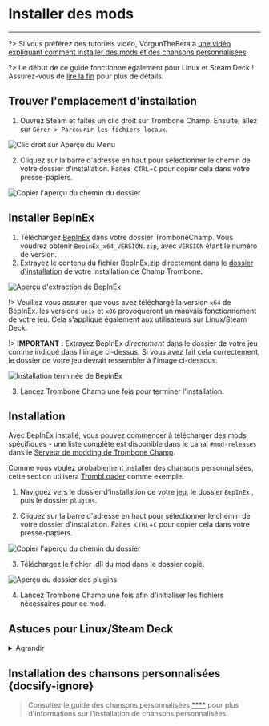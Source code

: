 # Installer des mods
---

?> Si vous préférez des tutoriels vidéo, VorgunTheBeta a [une vidéo expliquant comment installer des mods et des chansons personnalisées](https://youtu.be/pSwNSGx-P5c).

?> Le début de ce guide fonctionne également pour Linux et Steam Deck ! Assurez-vous de [lire la fin](#linuxsteam-deck-specific-tips) pour plus de détails.

## Trouver l'emplacement d'installation
1. Ouvrez Steam et faites un clic droit sur Trombone Champ. Ensuite, allez sur `Gérer > Parcourir les fichiers locaux`.

![Clic droit sur Aperçu du Menu](../docs/files/localfilescontext.png)

2. Cliquez sur la barre d'adresse en haut pour sélectionner le chemin de votre dossier d'installation. Faites` CTRL`+`C` pour copier cela dans votre presse-papiers.

![Copier l'aperçu du chemin du dossier](../docs/files/copyfolderpath.png)

## Installer BepInEx

1. Téléchargez [BepInEx](https://github.com/BepInEx/BepInEx/releases/latest) dans votre dossier TromboneChamp. Vous voudrez obtenir `BepinEx_x64_VERSION.zip`, avec `VERSION` étant le numéro de version.
2. Extrayez le contenu du fichier BepInEx.zip directement dans le [dossier d'installation](##finding-install-location) de votre installation de Champ Trombone.

![Aperçu d'extraction de BepInEx](../docs/files/bepinexextract.png)

!> Veuillez vous assurer que vous avez téléchargé la version `x64` de BepInEx. les versions `unix` et `x86` provoqueront un mauvais fonctionnement de votre jeu. Cela s'applique également aux utilisateurs sur Linux/Steam Deck.

!> **IMPORTANT :** Extrayez BepInEx *directement* dans le dossier de votre jeu comme indiqué dans l'image ci-dessus. Si vous avez fait cela correctement, le dossier de votre jeu devrait ressembler à l'image ci-dessous.

![Installation terminée de BepinEx](../docs/files/finishedbepinex.png)

3. Lancez Trombone Champ une fois pour terminer l'installation.

## Installation

Avec BepInEx installé, vous pouvez commencer à télécharger des mods spécifiques - une liste complète est disponible dans le canal `#mod-releases` dans le [Serveur de modding de Trombone Champ](https://discord.gg/KVzKRsbetJ).

Comme vous voulez probablement installer des chansons personnalisées, cette section utilisera [TrombLoader](https://github.com/NyxTheShield/TrombLoader/releases/latest) comme exemple.

1. Naviguez vers le dossier d'installation de votre [jeu](###finding-install-location), le dossier `BepInEx` , puis le dossier `plugins`.

2. Cliquez sur la barre d'adresse en haut pour sélectionner le chemin de votre dossier d'installation. Faites` CTRL`+`C` pour copier cela dans votre presse-papiers.

![Copier l'aperçu du chemin du dossier](../docs/files/copyfolderpathplugins.png)

3. Téléchargez le fichier .dll du mod dans le dossier copié.

![Aperçu du dossier des plugins](../docs/files/pluginswithtrombloader.png)

4. Lancez Trombone Champ une fois afin d'initialiser les fichiers nécessaires pour ce mod.

## Astuces pour Linux/Steam Deck
<details closed>
<summary>Agrandir</summary>

Le processus d'installation de BepInEx est en grande partie le même que sur Windows listé ci-dessus, cependant il y a quelques choses supplémentaires dont il faut d'abord être informé:

 - To follow the guide, Steam Deck users will need to switch to Desktop Mode by holding down the power button and selecting `Desktop Mode` from the menu.

 - Steam Deck users will need to install the game to the internal storage, as BepInEx will not load from the microSD card.

 - As stated earlier, you will still need to install the `x64` Windows version of BepInEx, not the `unix` version, as Trombone Champ is still a Windows application running under Proton.

 - Save and log files are stored in your Steam folder within Proton's compatibility folders.

    - On Steam Deck this can be found at: `~/.local/share/Steam/steamapps/compatdata/1059990/pfx/drive_c/users/steamuser/AppData/LocalLow/Holy Wow/TromboneChamp`
    - On other Linux flavors you can run `locate -r /Holy Wow$` from the terminal if you're unsure of where your Steam folder is.

You will also need to add `WINEDLLOVERRIDES="winhttp=n,b" %command%` to your game's launch options. To do this, right click the game in Steam and click `Properties`. Unlike on Windows, Proton won't load BepInEx's files unless specifically instructed to here.

![Aperçu des propriétés Steam](../docs/files/linuxsteamproperties.png)

Once added, BepInEx should now work! Install your mods [as instructed above](##installation) to get custom songs working.

### Video Backgrounds {docsify-ignore}

Some custom songs will include videos for their backgrounds, and the default Proton install cannot play these back. If you want these to work, you can install `GE-Proton` using [ProtonUp-Qt](https://davidotek.github.io/protonup-qt/). This is a version of Proton that includes some additional features, including the ability to play back video formats that Valve are unable to support officially.

We recommend following [this guide created by GamingOnLinux](https://www.gamingonlinux.com/2022/03/protonup-qt-got-upgraded-heres-how-to-use-it-on-steam-deck-and-linux/) for instructions on how to use ProtonUp-Qt and install `GE-Proton`.

!> Even with GE-Proton, you may still experience some issues with video playback depending on your setup. </details>

## Installation des chansons personnalisées {docsify-ignore}

> Consultez le guide des chansons personnalisées [****](installing-songs) pour plus d'informations sur l'installation de chansons personnalisées.